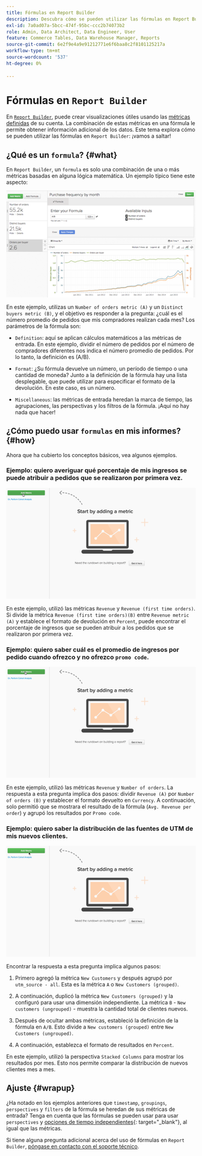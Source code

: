 ```yaml
---
title: Fórmulas en Report Builder
description: Descubra cómo se pueden utilizar las fórmulas en Report Builder.
exl-id: 7a0ad07a-5bcc-474f-95bc-ccc2b74073b2
role: Admin, Data Architect, Data Engineer, User
feature: Commerce Tables, Data Warehouse Manager, Reports
source-git-commit: 6e2f9e4a9e91212771e6f6baa8c2f8101125217a
workflow-type: tm+mt
source-wordcount: '537'
ht-degree: 0%

---
```


# Fórmulas en `Report Builder`

En [`Report Builder`](../../tutorials/using-visual-report-builder.md), puede crear visualizaciones útiles usando las [métricas definidas](../../data-user/reports/ess-manage-data-metrics.md) de su cuenta. La combinación de estas métricas en una fórmula le permite obtener información adicional de los datos. Este tema explora cómo se pueden utilizar las fórmulas en `Report Builder`: ¡vamos a saltar!

## ¿Qué es un `formula`? {#what}

En `Report Builder`, un `formula` es solo una combinación de una o más métricas basadas en alguna lógica matemática. Un ejemplo típico tiene este aspecto:

![](../../assets/formula-example.png)

En este ejemplo, utilizas un `Number of orders metric (A)` y un `Distinct buyers metric (B)`, y el objetivo es responder a la pregunta: ¿cuál es el número promedio de pedidos que mis compradores realizan cada mes? Los parámetros de la fórmula son:

* `Definition`: aquí se aplican cálculos matemáticos a las métricas de entrada. En este ejemplo, dividir el número de pedidos por el número de compradores diferentes nos indica el número promedio de pedidos. Por lo tanto, la definición es (A/B).

* `Format`: ¿Su fórmula devuelve un número, un período de tiempo o una cantidad de moneda? Junto a la definición de la fórmula hay una lista desplegable, que puede utilizar para especificar el formato de la devolución. En este caso, es un número.

* `Miscellaneous`: las métricas de entrada heredan la marca de tiempo, las agrupaciones, las perspectivas y los filtros de la fórmula. ¡Aquí no hay nada que hacer!

## ¿Cómo puedo usar `formulas` en mis informes? {#how}

Ahora que ha cubierto los conceptos básicos, vea algunos ejemplos.

### Ejemplo: quiero averiguar qué porcentaje de mis ingresos se puede atribuir a pedidos que se realizaron por primera vez.

![Uso de fórmulas para encontrar el porcentaje de ingresos atribuido a pedidos que se realizaron por primera vez](../../assets/first_time_orders.gif)

En este ejemplo, utilizó las métricas `Revenue` y `Revenue (first time orders)`. Si divide la métrica `Revenue (first time orders)(B)` entre `Revenue metric (A)` y establece el formato de devolución en `Percent`, puede encontrar el porcentaje de ingresos que se pueden atribuir a los pedidos que se realizaron por primera vez.

### Ejemplo: quiero saber cuál es el promedio de ingresos por pedido cuando ofrezco y no ofrezco `promo code`.

![Uso de fórmulas para encontrar los ingresos promedio por pedido con y sin códigos de promoción](../../assets/promo_code.gif)

En este ejemplo, utilizó las métricas `Revenue` y `Number of orders`. La respuesta a esta pregunta implica dos pasos: dividir `Revenue (A)` por `Number of orders (B)` y establecer el formato devuelto en `Currency`. A continuación, solo permitió que se mostrara el resultado de la fórmula (`Avg. Revenue per order`) y agrupó los resultados por `Promo code`.

### Ejemplo: quiero saber la distribución de las fuentes de UTM de mis nuevos clientes.

![Usar fórmulas para encontrar la distribución de las fuentes de UTM de los nuevos clientes](../../assets/distro.gif)

Encontrar la respuesta a esta pregunta implica algunos pasos:

1. Primero agregó la métrica `New Customers` y después agrupó por `utm_source - all`. Esta es la métrica `A` o `New Customers (grouped)`.

1. A continuación, duplicó la métrica `New Customers (grouped)` y la configuró para usar una dimensión independiente. La métrica `B` - `New customers (ungrouped)` - muestra la cantidad total de clientes nuevos.

1. Después de ocultar ambas métricas, estableció la definición de la fórmula en `A/B`. Esto divide a `New customers (grouped)` entre `New Customers (ungrouped)`.

1. A continuación, establezca el formato de resultados en `Percent`.

En este ejemplo, utilizó la perspectiva `Stacked Columns` para mostrar los resultados por mes. Esto nos permite comparar la distribución de nuevos clientes mes a mes.

## Ajuste {#wrapup}

¿Ha notado en los ejemplos anteriores que `timestamp`, `groupings`, `perspectives` y `filters` de la fórmula se heredan de sus métricas de entrada? Tenga en cuenta que las fórmulas se pueden usar para usar `perspectives` y [opciones de tiempo independientes](../../tutorials/time-options-visual-rpt-bldr.md){: target="_blank"}, al igual que las métricas.

Si tiene alguna pregunta adicional acerca del uso de fórmulas en `Report Builder`, [póngase en contacto con el soporte técnico](https://experienceleague.adobe.com/docs/commerce-knowledge-base/kb/troubleshooting/miscellaneous/mbi-service-policies.html).
